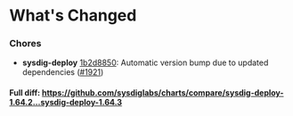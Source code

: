 # What's Changed

### Chores
- **sysdig-deploy** [1b2d8850](https://github.com/sysdiglabs/charts/commit/1b2d885042dee54dd17d37b632a31686776a9286): Automatic version bump due to updated dependencies ([#1921](https://github.com/sysdiglabs/charts/issues/1921))
#### Full diff: https://github.com/sysdiglabs/charts/compare/sysdig-deploy-1.64.2...sysdig-deploy-1.64.3

